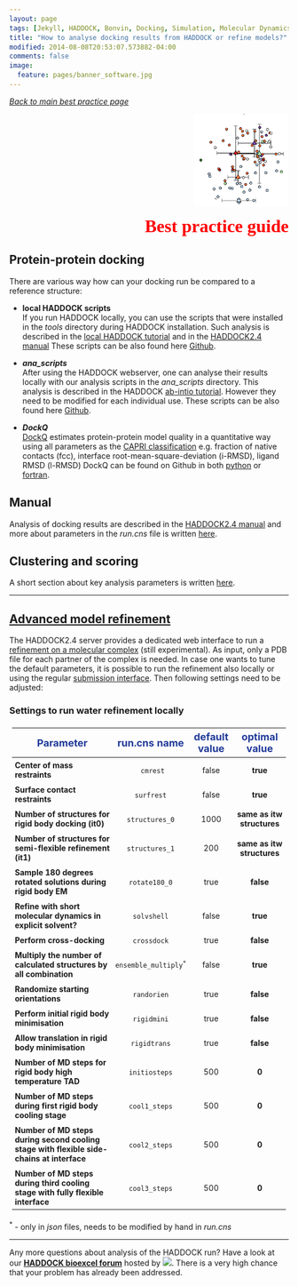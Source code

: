 ```yaml
---
layout: page
tags: [Jekyll, HADDOCK, Bonvin, Docking, Simulation, Molecular Dynamics, Structural Biology, Computational Biology, Modelling, Protein Structure]
title: "How to analyse docking results from HADDOCK or refine models?"
modified: 2014-08-08T20:53:07.573882-04:00
comments: false
image:
  feature: pages/banner_software.jpg
---
```

[_Back to main best practice page_](/software/bpg)
<p align="right">
  <img src="/software/bpg/analysis_1.png" />
</p>
<p style='text-align: right; font-family: "PT Sans"; font-weight: 600;'> <font  size="6" color="RED" >Best practice guide</font></p>


## Protein-protein docking


There are various way how can your docking run be compared to a reference structure:
 
* **local HADDOCK scripts**  
 	If you run HADDOCK locally, you can use the scripts that were installed in the *tools* directory during HADDOCK installation. Such analysis is described in the [local HADDOCK tutorial](/education/HADDOCK24/HADDOCK24-local-tutorial/) and in the [HADDOCK2.4 manual](/software/haddock2.4/analysis/#manual-post-docking-analysis)
  	These scripts can be also found here [Github](https://github.com/haddocking/haddock/tree/haddock2.4/tools).  

* ***ana_scripts***   
	 After using the HADDOCK webserver, one can analyse their results locally with our analysis scripts in the *ana_scripts* directory. This analysis is described in the HADDOCK [ab-intio tutorial](/education/HADDOCK24/HADDOCK24-CASP-CAPRI-T70/). However they need to be modified for each individual use.
 	These scripts can be also found here [Github](https://github.com/haddocking/CASP-CAPRI-T70-tutorial/tree/master/ana_scripts).  

* ***DockQ***  
	[DockQ](https://doi.org/10.1371/journal.pone.0161879) estimates protein-protein model quality in a quantitative way using all parameters as the [CAPRI classification](https://doi.org/10.1002/prot.21804) e.g. fraction of native contacts (fcc), interface root-mean-square-deviation (i-RMSD), ligand RMSD (l-RMSD)
   	DockQ can be found on Github in both [python](https://github.com/bjornwallner/DockQ) or [fortran](https://github.com/nemo8130/DockQ-fortran-code).



## Manual


Analysis of docking results are described in the [HADDOCK2.4 manual](/software/haddock2.4/analysis/) and more about parameters in the *run.cns* file is written [here](/software/haddock2.4/run/#analysis-and-clustering).


## Clustering and scoring

A short section about key analysis parameters is written [here](https://wenmr.science.uu.nl/haddock2.4/settings).



<HR>

## [Advanced model refinement](/software/haddock2.4/tips/advanced_refinement/)

The HADDOCK2.4 server provides a dedicated web interface to run a [refinement on a molecular complex](https://bianca.science.uu.nl/haddock2.4/refinement/1) (still experimental). As input, only a PDB file for each partner of the complex is needed. In case one wants to tune the default parameters, it is possible to run the refinement also locally or using the regular [submission interface](https://wenmr.science.uu.nl/haddock2.4/submit/1). Then following settings need to be adjusted: 

### Settings to run water refinement locally

<style>
table, th, td {
    padding: 5px;}
</style>

|<font size="4" color="#203A98">Parameter</font>|<font size="4" color="#203A98">run.cns name</font>| <font size="4" color="#203A98">default value</font>|<font size="4" color="#203A98">optimal value</font> |
|-|:-:|:-:|:-:| 
|**Center of mass restraints** | <code> cmrest</code>|false|**true**|  
|**Surface contact restraints** | <code>surfrest</code>|false|**true**|  
|**Number of structures for rigid body docking (it0)**|<code>structures_0</code>|1000|**same as itw structures**|
|**Number of structures for semi-flexible refinement (it1)**| <code>structures_1</code>|200| **same as itw structures**|
|**Sample 180 degrees rotated solutions during rigid body EM** |<code>rotate180_0</code>|true| **false**|
|**Refine with short molecular dynamics in explicit solvent?** |<code>solvshell</code>|false| **true**|
|**Perform cross-docking** | <code>crossdock</code>| true| **false**|
|**Multiply the number of calculated structures by all combination** | <code>ensemble_multiply<sup>*</sup></code>| false| **true**|
|**Randomize starting orientations** | <code>randorien</code>| true| **false**|
|**Perform initial rigid body minimisation** | <code>rigidmini</code>| true| **false**|
|**Allow translation in rigid body minimisation** | <code>rigidtrans</code>| true| **false**|
|**Number of MD steps for rigid body high temperature TAD**| <code>initiosteps</code> | 500| **0**|
|**Number of MD steps during first rigid body cooling stage**| <code>cool1_steps</code> | 500| **0**|
|**Number of MD steps during second cooling stage with flexible side-chains at interface**|<code>cool2_steps</code> | 500 |**0**|
|**Number of MD steps during third cooling stage with fully flexible interface**| <code>cool3_steps</code> |500 | **0**|

<sup>\*</sup> - only in *json* files, needs to be modified by hand in *run.cns*

 <HR>

Any more questions about analysis of the HADDOCK run? Have a look at our **[HADDOCK bioexcel forum](https://ask.bioexcel.eu/search?q=ana%20%23haddock)**  hosted by [<img width="70" src="/images/Bioexcel_logo.png">](https://bioexcel.eu). There is a very high chance that your problem has already been addressed. 

